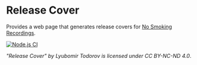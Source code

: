 # Release Cover

Provides a web page that generates release covers for [No Smoking Recordings](https://pro.beatport.com/label/no-smoking-recordings/4501).

[![Node.js CI](https://github.com/ltodorov/release-cover/actions/workflows/node.js.yml/badge.svg?branch=main)](https://github.com/ltodorov/release-cover/actions/workflows/node.js.yml)

*"Release Cover" by Lyubomir Todorov is licensed under CC BY-NC-ND 4.0*.